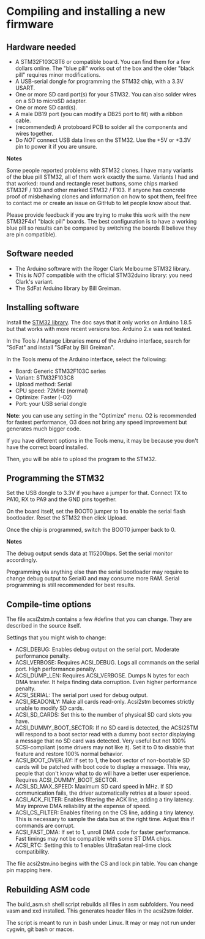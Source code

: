 Compiling and installing a new firmware
=======================================

Hardware needed
---------------

 * A STM32F103C8T6 or compatible board. You can find them for a few dollars online. The "blue pill" works out of the box and the
   older "black pill" requires minor modifications.
 * A USB-serial dongle for programming the STM32 chip, with a 3.3V USART.
 * One or more SD card port(s) for your STM32. You can also solder wires on a SD to microSD adapter.
 * One or more SD card(s).
 * A male DB19 port (you can modify a DB25 port to fit) with a ribbon cable.
 * (recommended) A protoboard PCB to solder all the components and wires together.
 * Do *NOT* connect USB data lines on the STM32. Use the +5V or +3.3V pin to power it if you are unsure.

**Notes**

Some people reported problems with STM32 clones. I have many variants of the blue pill STM32, all of them work exactly the same.
Variants I had and that worked: round and rectangle reset buttons, some chips marked STM32F / 103 and other marked STM32 / F103.
If anyone has concrete proof of misbehaving clones and information on how to spot them, feel free to contact me or create an issue
on GitHub to let people know about that.

Please provide feedback if you are trying to make this work with the new STM32F4x1 "black pill" boards. The best configuration is
to have a working blue pill so results can be compared by switching the boards (I believe they are pin compatible).


Software needed
---------------

 * The Arduino software with the Roger Clark Melbourne STM32 library.
  * This is *NOT* compatible with the official STM32duino library: you need Clark's variant.
 * The SdFat Arduino library by Bill Greiman.


Installing software
-------------------

Install the [STM32 library](https://github.com/rogerclarkmelbourne/Arduino_STM32/wiki/Installation). The doc says that it only
works on Arduino 1.8.5 but that works with more recent versions too. Arduino 2.x was not tested.

In the Tools / Manage Libraries menu of the Arduino interface, search for "SdFat" and install "SdFat by Bill Greiman".

In the Tools menu of the Arduino interface, select the following:

 * Board: Generic STM32F103C series
 * Variant: STM32F103C8
 * Upload method: Serial
 * CPU speed: 72MHz (normal)
 * Optimize: Faster (-O2)
 * Port: your USB serial dongle

**Note**: you can use any setting in the "Optimize" menu. O2 is recommended for fastest performance, O3 does not bring any speed
improvement but generates much bigger code.

If you have different options in the Tools menu, it may be because you don't have the correct board installed.

Then, you will be able to upload the program to the STM32.


Programming the STM32
---------------------

Set the USB dongle to 3.3V if you have a jumper for that. Connect TX to PA10, RX to PA9 and the GND pins together.

On the board itself, set the BOOT0 jumper to 1 to enable the serial flash bootloader. Reset the STM32 then click Upload.

Once the chip is programmed, switch the BOOT0 jumper back to 0.

**Notes**

The debug output sends data at 115200bps. Set the serial monitor accordingly.

Programming via anything else than the serial bootloader may require to change debug output to Serial0 and may consume more RAM.
Serial programming is still recommended for best results.


Compile-time options
--------------------

The file acsi2stm.h contains a few #define that you can change. They are described in the source itself.

Settings that you might wish to change:

 * ACSI_DEBUG: Enables debug output on the serial port. Moderate performance penalty.
 * ACSI_VERBOSE: Requires ACSI_DEBUG. Logs all commands on the serial port. High performance penalty.
 * ACSI_DUMP_LEN: Requires ACSI_VERBOSE. Dumps N bytes for each DMA transfer. It helps finding data corruption. Even higher
   performance penalty.
 * ACSI_SERIAL: The serial port used for debug output.
 * ACSI_READONLY: Make all cards read-only. Acsi2stm becomes strictly unable to modify SD cards.
 * ACSI_SD_CARDS: Set this to the number of physical SD card slots you have.
 * ACSI_DUMMY_BOOT_SECTOR: If no SD card is detected, the ACSI2STM will respond to a boot sector read with a dummy boot sector
   displaying a message that no SD card was detected. Very useful but not 100% SCSI-compliant (some drivers may not like it).
   Set it to 0 to disable that feature and restore 100% normal behavior.
 * ACSI_BOOT_OVERLAY: If set to 1, the boot sector of non-bootable SD cards will be patched with boot code to display a message.
   This way, people that don't know what to do will have a better user experience. Requires ACSI_DUMMY_BOOT_SECTOR.
 * ACSI_SD_MAX_SPEED: Maximum SD card speed in MHz. If SD communication fails, the driver automatically retries at a lower speed.
 * ACSI_ACK_FILTER: Enables filtering the ACK line, adding a tiny latency. May improve DMA reliability at the expense of speed.
 * ACSI_CS_FILTER: Enables filtering on the CS line, adding a tiny latency. This is necessary to sample the data bus at the right
   time. Adjust this if commands are corrupt.
 * ACSI_FAST_DMA: If set to 1, unroll DMA code for faster performance. Fast timings may not be compatible with some ST DMA chips.
 * ACSI_RTC: Setting this to 1 enables UltraSatan real-time clock compatibility.

The file acsi2stm.ino begins with the CS and lock pin table. You can change pin mapping here.


Rebuilding ASM code
-------------------

The build_asm.sh shell script rebuilds all files in asm subfolders. You need vasm and xxd installed. This generates header files
in the acsi2stm folder.

The script is meant to run in bash under Linux. It may or may not run under cygwin, git bash or macos.
